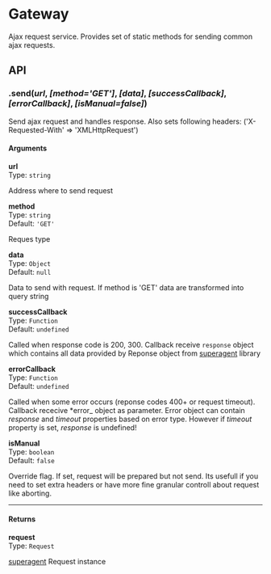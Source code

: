 # Gateway
Ajax request service. Provides set of static methods for sending common ajax requests.

## API
### .send(*url*, *[method='GET']*, *[data]*, *[successCallback]*, *[errorCallback]*, *[isManual=false]*)
Send ajax request and handles response. Also sets following headers: ('X-Requested-With' => 'XMLHttpRequest')

#### Arguments  
**url**  
Type: `string`

Address where to send request

**method**  
Type: `string`  
Default: `'GET'`  

Reques type

**data**  
Type: `Object`  
Default: `null`

Data to send with request. If method is 'GET' data are transformed into query string

**successCallback**  
Type: `Function`  
Default: `undefined`

Called when response code is 200, 300. Callback receive `response` object which contains all data provided by Reponse object from [superagent](https://github.com/visionmedia/superagent) library

**errorCallback**  
Type: `Function`  
Default: `undefined`

Called when some error occurs (reponse codes 400+ or request timeout). Callback rececive *error_ object as parameter. Error object can contain _response_ and _timeout_ properties based on error type. However if _timeout_ property is set, _response_ is undefined!

**isManual**  
Type: `boolean`  
Default: `false`  

Override flag. If set, request will be prepared but not send. Its usefull if you need to set extra headers or have more fine granular controll about request like aborting.
___

#### Returns  
**request**  
Type: `Request`  

[superagent](https://github.com/visionmedia/superagent) Request instance